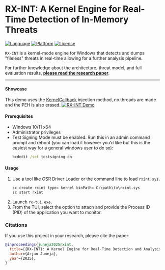 # RX-INT: A Kernel Engine for Real-Time Detection of In-Memory Threats

[![Language](https://img.shields.io/badge/Language-C%2B%2B-blue.svg)](https://isocpp.org/)
[![Platform](https://img.shields.io/badge/Platform-Windows%20x64-blue.svg)](https://www.microsoft.com/en-us/windows)
[![License](https://img.shields.io/badge/License-MIT-green.svg)](https://opensource.org/licenses/MIT)

`RX-INT` is a kernel-mode engine for Windows that detects and dumps "fileless" threats in real-time allowing for a further analysis pipeline.

For further knowledge about the architecture, threat model, and full evaluation results, **[please read the research paper](https://github.com/ImArjunJ/rx-int/blob/master/paper/rxint.pdf)**.

---

#### Showcase

This demo uses the [KernelCallback](https://github.com/0xHossam/KernelCallbackTable-Injection-PoC) injection method, no threads are made and the PEH is also erased.
[![RX-INT Demo](https://img.youtube.com/vi/G_LxJ6QXiz4/0.jpg)](https://youtu.be/G_LxJ6QXiz4)

#### Prerequisites

- Windows 10/11 x64
- Administrator privileges
- Test Signing Mode must be enabled. Run this in an admin command prompt and reboot (you can load it however you'd like but this is the easiest way for a general windows user to do so):
  ```cmd
  bcdedit /set testsigning on
  ```

#### Usage

1.  Use a tool like OSR Driver Loader or the command line to load `rxint.sys`.
    ```cmd
    sc create rxint type= kernel binPath= C:\path\to\rxint.sys
    sc start rxint
    ```
2.  Launch `rx-tui.exe`.
3.  From the TUI, select the option to attach and provide the Process ID (PID) of the application you want to monitor.

### Citations

If you use this project in your research, please cite the paper:

```bibtex
@inproceedings{juneja2025rxint,
  title={{RX-INT}: A Kernel Engine for Real-Time Detection and Analysis of In-Memory Threats},
  author={Arjun Juneja},
  year={2025},
}
```
